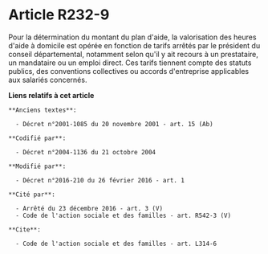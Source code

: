 # Article R232-9

Pour la détermination du montant du plan d'aide, la valorisation des heures d'aide à domicile est opérée en fonction de
tarifs arrêtés par le président du conseil départemental, notamment selon qu'il y ait recours à un prestataire, un mandataire
ou un emploi direct. Ces tarifs tiennent compte des statuts publics, des conventions collectives ou accords d'entreprise
applicables aux salariés concernés.

**Liens relatifs à cet article**

	**Anciens textes**:

	  - Décret n°2001-1085 du 20 novembre 2001 - art. 15 (Ab)

	**Codifié par**:

	  - Décret n°2004-1136 du 21 octobre 2004

	**Modifié par**:

	  - Décret n°2016-210 du 26 février 2016 - art. 1

	**Cité par**:

	  - Arrêté du 23 décembre 2016 - art. 3 (V)
	  - Code de l'action sociale et des familles - art. R542-3 (V)

	**Cite**:

	  - Code de l'action sociale et des familles - art. L314-6
